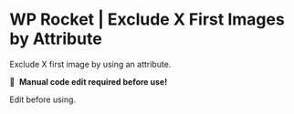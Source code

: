 # WP Rocket | Exclude X First Images by Attribute

Exclude X first image by using an attribute.

📝&#160;&#160;**Manual code edit required before use!**

Edit before using.
